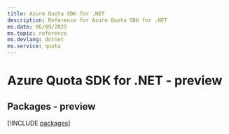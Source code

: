 ```yaml
---
title: Azure Quota SDK for .NET
description: Reference for Azure Quota SDK for .NET
ms.date: 06/09/2025
ms.topic: reference
ms.devlang: dotnet
ms.service: quota
---
```

# Azure Quota SDK for .NET - preview
## Packages - preview
[!INCLUDE [packages](quota-index.md)]